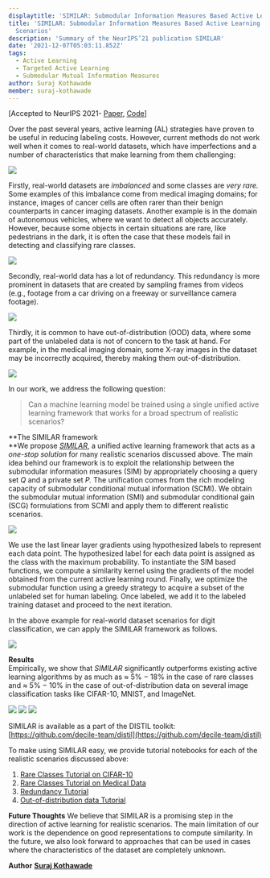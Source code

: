```yaml
---
displaytitle: 'SIMILAR: Submodular Information Measures Based Active Learning In Realistic Scenarios'
title: 'SIMILAR: Submodular Information Measures Based Active Learning In Realistic
  Scenarios'
description: 'Summary of the NeurIPS’21 publication SIMILAR'
date: '2021-12-07T05:03:11.852Z'
tags:
  - Active Learning
  - Targeted Active Learning
  - Submodular Mutual Information Measures
author: Suraj Kothawade
member: suraj-kothawade
---
```


\[Accepted to NeurIPS 2021- [Paper](https://proceedings.neurips.cc/paper/2021/file/9af08cda54faea9adf40a201794183cf-Paper.pdf), 
[Code](https://github.com/decile-team/distil)\]

Over the past several years, active learning (AL) strategies have proven to be useful in reducing labeling costs. However, current methods do not work well when it comes to real-world datasets, which have imperfections and a number of characteristics that make learning from them challenging:

![](https://www.caraml-lab.com/images/blog/1__vcaxeFANwuAVWtpLRWC__Ow.png)

Firstly, real-world datasets are _imbalanced_ and some classes are _very rare._ Some examples of this imbalance come from medical imaging domains; for instance, images of cancer cells are often rarer than their benign counterparts in cancer imaging datasets. Another example is in the domain of autonomous vehicles, where we want to detect all objects accurately. However, because some objects in certain situations are rare, like pedestrians in the dark, it is often the case that these models fail in detecting and classifying rare classes.

![](https://www.caraml-lab.com/images/blog/1__gpwEQ2xPPqbHVSokUtiDDw.png)

Secondly, real-world data has a lot of redundancy. This redundancy is more prominent in datasets that are created by sampling frames from videos (e.g., footage from a car driving on a freeway or surveillance camera footage).

![](https://www.caraml-lab.com/images/blog/1__AMm9m8DWVFVBpZQwh8GHUQ.png)

Thirdly, it is common to have out-of-distribution (OOD) data, where some part of the unlabeled data is not of concern to the task at hand. For example, in the medical imaging domain, some X-ray images in the dataset may be incorrectly acquired, thereby making them out-of-distribution.

![](https://www.caraml-lab.com/images/blog/1__Bg8__K03FtysxhEqF8VRL6g.png)

In our work, we address the following question:

> Can a machine learning model be trained using a single unified active learning framework that works for a broad spectrum of realistic scenarios?

**The SIMILAR framework  
**We propose [_SIMILAR_](https://arxiv.org/pdf/2107.00717.pdf), a unified active learning framework that acts as a _one-stop solution_ for many realistic scenarios discussed above. The main idea behind our framework is to exploit the relationship between the submodular information measures (SIM) by appropriately choosing a query set _Q_ and a private set _P._ The unification comes from the rich modeling capacity of submodular conditional mutual information (SCMI). We obtain the submodular mutual information (SMI) and submodular conditional gain (SCG) formulations from SCMI and apply them to different realistic scenarios.

![](https://www.caraml-lab.com/images/blog/1__T__fvXmfS9PWSTl3gwA__rsw.png)

We use the last linear layer gradients using hypothesized labels to represent each data point. The hypothesized label for each data point is assigned as the class with the maximum probability. To instantiate the SIM based functions, we compute a similarity kernel using the gradients of the model obtained from the current active learning round. Finally, we optimize the submodular function using a greedy strategy to acquire a subset of the unlabeled set for human labeling. Once labeled, we add it to the labeled training dataset and proceed to the next iteration.

In the above example for real-world dataset scenarios for digit classification, we can apply the SIMILAR framework as follows.

![](https://www.caraml-lab.com/images/blog/1__KsNG8NZSmxIz5vLF9YJk8w.png)

**Results**  
Empirically, we show that _SIMILAR_ significantly outperforms existing active learning algorithms by as much as ≈ 5% − 18% in the case of rare classes and ≈ 5% − 10% in the case of out-of-distribution data on several image classification tasks like CIFAR-10, MNIST, and ImageNet.

![](https://www.caraml-lab.com/images/blog/1__Rq45wnVJDGs__zKjONYLsPA.png)
![](https://www.caraml-lab.com/images/blog/1__BZuTGPXrmIKBmOiERLcIPQ.png)
![](https://www.caraml-lab.com/images/blog/1__jRXrYEnqkvk6WpQbm0X__iw.png)

SIMILAR is available as a part of the DISTIL toolkit: [https://github.com/decile-team/distil](https://github.com/decile-team/distil)

To make using SIMILAR easy, we provide tutorial notebooks for each of the realistic scenarios discussed above:

1.  [Rare Classes Tutorial on CIFAR-10](https://github.com/decile-team/distil/blob/main/tutorials/image_classification/realistic_scenarios/DISTIL_Example_Rare_Classes_CIFAR10.ipynb)
2.  [Rare Classes Tutorial on Medical Data](https://github.com/decile-team/distil/blob/main/tutorials/image_classification/realistic_scenarios/DISTIL_Example_Rare_Classes_PneumoniaMNIST.ipynb)
3.  [Redundancy Tutorial](https://github.com/decile-team/distil/blob/main/tutorials/image_classification/realistic_scenarios/DISTIL_Example_Redundancy_CIFAR10.ipynb)
4.  [Out-of-distribution data Tutorial](https://github.com/decile-team/distil/blob/main/tutorials/image_classification/realistic_scenarios/DISTIL_Example_OOD_CIFAR10.ipynb)

**Future Thoughts**
We believe that SIMILAR is a promising step in the direction of active learning for realistic scenarios. The main limitation of our work is the dependence on good representations to compute similarity. In the future, we also look forward to approaches that can be used in cases where the characteristics of the dataset are completely unknown.

**Author**
[**Suraj Kothawade**](https://personal.utdallas.edu/~snk170001/)